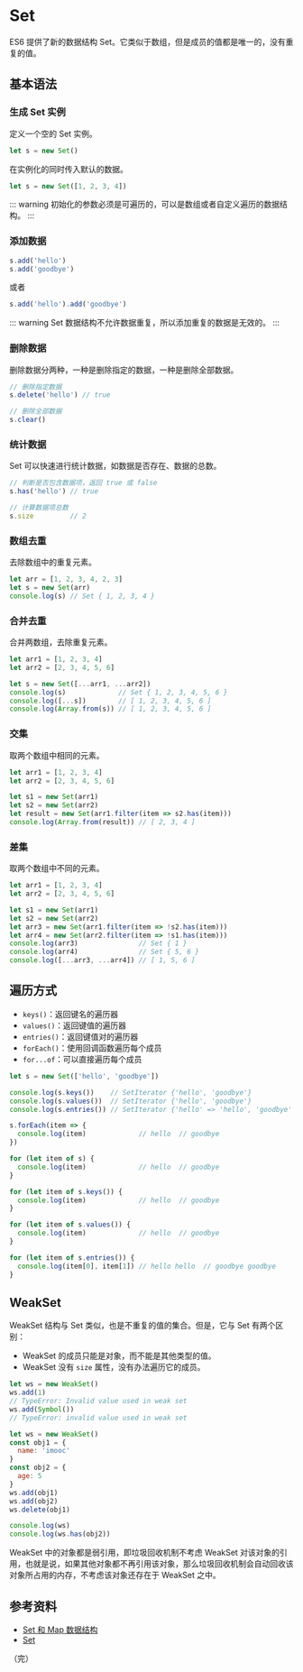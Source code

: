# Set

ES6 提供了新的数据结构 Set。它类似于数组，但是成员的值都是唯一的，没有重复的值。

## 基本语法

### 生成 Set 实例

定义一个空的 Set 实例。

```javascript
let s = new Set()
```

在实例化的同时传入默认的数据。

```javascript
let s = new Set([1, 2, 3, 4])
```

::: warning
初始化的参数必须是可遍历的，可以是数组或者自定义遍历的数据结构。
:::

### 添加数据

```javascript
s.add('hello')
s.add('goodbye')
```

或者

```javascript
s.add('hello').add('goodbye')
```

::: warning
Set 数据结构不允许数据重复，所以添加重复的数据是无效的。
:::

### 删除数据

删除数据分两种，一种是删除指定的数据，一种是删除全部数据。

```javascript
// 删除指定数据
s.delete('hello') // true

// 删除全部数据
s.clear()
```

### 统计数据

Set 可以快速进行统计数据，如数据是否存在、数据的总数。

```javascript
// 判断是否包含数据项，返回 true 或 false
s.has('hello') // true

// 计算数据项总数
s.size         // 2
```

### 数组去重

去除数组中的重复元素。

```javascript
let arr = [1, 2, 3, 4, 2, 3]
let s = new Set(arr)
console.log(s) // Set { 1, 2, 3, 4 }
```

### 合并去重

合并两数组，去除重复元素。

```javascript
let arr1 = [1, 2, 3, 4]
let arr2 = [2, 3, 4, 5, 6]

let s = new Set([...arr1, ...arr2])
console.log(s)             // Set { 1, 2, 3, 4, 5, 6 }
console.log([...s])        // [ 1, 2, 3, 4, 5, 6 ]
console.log(Array.from(s)) // [ 1, 2, 3, 4, 5, 6 ]
```

### 交集

取两个数组中相同的元素。

```javascript
let arr1 = [1, 2, 3, 4]
let arr2 = [2, 3, 4, 5, 6]

let s1 = new Set(arr1)
let s2 = new Set(arr2)
let result = new Set(arr1.filter(item => s2.has(item)))
console.log(Array.from(result)) // [ 2, 3, 4 ]
```

### 差集

取两个数组中不同的元素。

```javascript
let arr1 = [1, 2, 3, 4]
let arr2 = [2, 3, 4, 5, 6]

let s1 = new Set(arr1)
let s2 = new Set(arr2)
let arr3 = new Set(arr1.filter(item => !s2.has(item)))
let arr4 = new Set(arr2.filter(item => !s1.has(item)))
console.log(arr3)               // Set { 1 }
console.log(arr4)               // Set { 5, 6 }
console.log([...arr3, ...arr4]) // [ 1, 5, 6 ]
```

## 遍历方式

* `keys()`：返回键名的遍历器
* `values()`：返回键值的遍历器
* `entries()`：返回键值对的遍历器
* `forEach()`：使用回调函数遍历每个成员
* `for...of`：可以直接遍历每个成员

```javascript
let s = new Set(['hello', 'goodbye'])

console.log(s.keys())    // SetIterator {'hello', 'goodbye'}
console.log(s.values())  // SetIterator {'hello', 'goodbye'}
console.log(s.entries()) // SetIterator {'hello' => 'hello', 'goodbye' => 'goodbye'}

s.forEach(item => {
  console.log(item)             // hello  // goodbye
})

for (let item of s) {
  console.log(item)             // hello  // goodbye
}

for (let item of s.keys()) {
  console.log(item)             // hello  // goodbye
}

for (let item of s.values()) {
  console.log(item)             // hello  // goodbye
}

for (let item of s.entries()) {
  console.log(item[0], item[1]) // hello hello  // goodbye goodbye
}
```

## WeakSet

WeakSet 结构与 Set 类似，也是不重复的值的集合。但是，它与 Set 有两个区别：

* WeakSet 的成员只能是对象，而不能是其他类型的值。
* WeakSet 没有 `size` 属性，没有办法遍历它的成员。

```javascript
let ws = new WeakSet()
ws.add(1)
// TypeError: Invalid value used in weak set
ws.add(Symbol())
// TypeError: invalid value used in weak set
```

```javascript
let ws = new WeakSet()
const obj1 = {
  name: 'imooc'
}
const obj2 = {
  age: 5
}
ws.add(obj1)
ws.add(obj2)
ws.delete(obj1)

console.log(ws)
console.log(ws.has(obj2))
```

WeakSet 中的对象都是弱引用，即垃圾回收机制不考虑 WeakSet 对该对象的引用，也就是说，如果其他对象都不再引用该对象，那么垃圾回收机制会自动回收该对象所占用的内存，不考虑该对象还存在于 WeakSet 之中。

## 参考资料

* [Set 和 Map 数据结构](https://es6.ruanyifeng.com/#docs/set-map)
* [Set](https://developer.mozilla.org/zh-CN/docs/Web/JavaScript/Reference/Global_Objects/Set)

（完）
